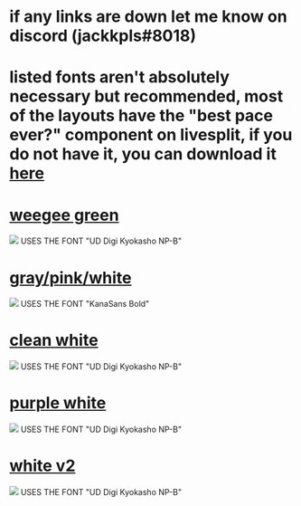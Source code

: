 # if any links are down let me know on discord (jackkpls#8018) 

# listed fonts aren't absolutely necessary but recommended, most of the layouts have the "best pace ever?" component on livesplit, if you do not have it, you can download it [here](https://beckabney.com/mk64/bestpace.html)



# [weegee green](https://cdn.discordapp.com/attachments/649974963285262360/1050790680601042954/weeggreen2.lsl)
![](https://i.imgur.com/iXKzau7.png) USES THE FONT "UD Digi Kyokasho NP-B"

# [gray/pink/white](https://cdn.discordapp.com/attachments/649974963285262360/1050791178238447626/weegeegreen.lsl)
![](https://i.imgur.com/ttKiHp2.png) USES THE FONT "KanaSans Bold"

# [clean white](https://cdn.discordapp.com/attachments/649974963285262360/1050791824928813176/defaultnew.lsl)
![](https://i.imgur.com/O0GEjwK.png) USES THE FONT "UD Digi Kyokasho NP-B"

# [purple white](https://cdn.discordapp.com/attachments/649974963285262360/1050792447334158386/purplesubsplit.lsl)
![](https://i.imgur.com/p8Nhi2B.png) USES THE FONT "UD Digi Kyokasho NP-B"

# [white v2](https://cdn.discordapp.com/attachments/649974963285262360/1050792919675699221/wtfisthis.lsl) 
![](https://i.imgur.com/Yuth0Cc.png) USES THE FONT "UD Digi Kyokasho NP-B"


